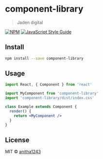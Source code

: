 # component-library

> Jaden digital

[![NPM](https://img.shields.io/npm/v/component-library.svg)](https://www.npmjs.com/package/component-library) [![JavaScript Style Guide](https://img.shields.io/badge/code_style-standard-brightgreen.svg)](https://standardjs.com)

## Install

```bash
npm install --save component-library
```

## Usage

```jsx
import React, { Component } from 'react'

import MyComponent from 'component-library'
import 'component-library/dist/index.css'

class Example extends Component {
  render() {
    return <MyComponent />
  }
}
```

## License

MIT © [anitha1243](https://github.com/anitha1243)
